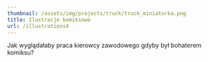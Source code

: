 ```yaml
---
thumbnail: /assets/img/projects/truck/truck_miniaturka.png
title: Ilustracje komiksowe
url: /illustrations4
---
```


Jak wyglądałaby praca kierowcy zawodowego gdyby był bohaterem komiksu?
